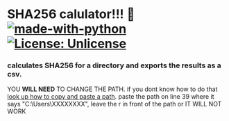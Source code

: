 # SHA256 calulator!!! 🥳 [![made-with-python](https://img.shields.io/badge/Made%20with-Python-1f425f.svg)](https://www.python.org/) [![License: Unlicense](https://img.shields.io/badge/license-Unlicense-blue.svg)](http://unlicense.org/)
### calculates SHA256 for a directory and exports the results as a csv.
YOU **WILL NEED** TO CHANGE THE PATH. if you dont know how to do that [look up how to copy and paste a path](https://www.howtogeek.com/670447/how-to-copy-the-full-path-of-a-file-on-windows-10/#copy-a-folder-39-s-path-with-the-file-explorer-address-bar). paste the path on line 39 where it says "C:\Users\XXXXXXXX", leave the r in front of the path or IT WILL NOT WORK
